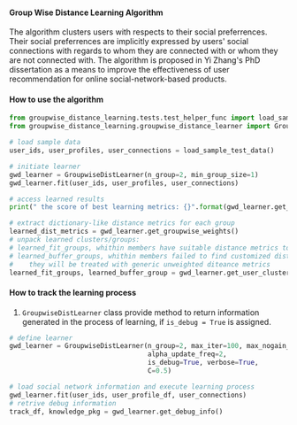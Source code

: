 #### Group Wise Distance Learning Algorithm
The algorithm clusters users with respects to their social preferrences. Their social preferrences are implicitly expressed 
by users' social connections with regards to whom they are connected with or whom they are not connected with. The 
algorithm is proposed in Yi Zhang's PhD dissertation as a means to improve the effectiveness of user recommendation 
for online social-network-based products.

#### How to use the algorithm
```python
from groupwise_distance_learning.tests.test_helper_func import load_sample_test_data
from groupwise_distance_learning.groupwise_distance_learner import GroupwiseDistLearner

# load sample data 
user_ids, user_profiles, user_connections = load_sample_test_data()

# initiate learner
gwd_learner = GroupwiseDistLearner(n_group=2, min_group_size=1)
gwd_learner.fit(user_ids, user_profiles, user_connections)

# access learned results
print(" the score of best learning metrics: {}".format(gwd_learner.get_score()) )

# extract dictionary-like distance metrics for each group
learned_dist_metrics = gwd_learner.get_groupwise_weights()
# unpack learned clusters/groups: 
# learned_fit_groups, whithin members have suitable distance metrics to decode their perferrence
# learned_buffer_groups, whithin members failed to find customized distance metrics to reprsent their perferrence
#    they will be treated with generic unweighted diteance metrics 
learned_fit_groups, learned_buffer_group = gwd_learner.get_user_cluster()
```


#### How to track the learning process
1. `GroupwiseDistLearner` class provide method to return information generated in the process of learning, if `is_debug = True` is assigned.
```python
# define learner
gwd_learner = GroupwiseDistLearner(n_group=2, max_iter=100, max_nogain_streak=10, 
                                   alpha_update_freq=2,
                                   is_debug=True, verbose=True, 
                                   C=0.5)

# load social network information and execute learning process                              
gwd_learner.fit(user_ids, user_profile_df, user_connections)
# retrive debug information                                  
track_df, knowledge_pkg = gwd_learner.get_debug_info()
```